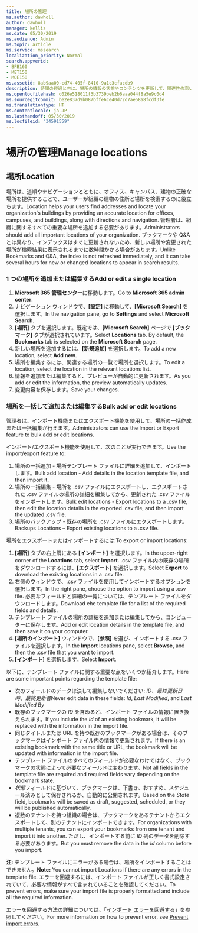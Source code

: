 ```yaml
---
title: 場所の管理
ms.author: dawholl
author: dawholl
manager: kellis
ms.date: 05/30/2019
ms.audience: Admin
ms.topic: article
ms.service: mssearch
localization_priority: Normal
search.appverid:
- BFB160
- MET150
- MOE150
ms.assetid: 8ab9aa00-cd74-405f-8410-9a1c3cfacdb9
description: 時間の経過と共に、場所の情報の状態やコンテンツを更新して、関連性の高い状態を維持することが必要になる場合があります。
ms.openlocfilehash: d026e518011f3b3739beb2b6aaa044f8a5e9c0d4
ms.sourcegitcommit: be2e837d9b087bffe6ce40d72d7ae58a8fcdf3fe
ms.translationtype: HT
ms.contentlocale: ja-JP
ms.lasthandoff: 05/30/2019
ms.locfileid: "34591559"
---
```

# <a name="manage-locations"></a><span data-ttu-id="86a0a-103">場所の管理</span><span class="sxs-lookup"><span data-stu-id="86a0a-103">Manage locations</span></span>

## <a name="location"></a><span data-ttu-id="86a0a-104">場所</span><span class="sxs-lookup"><span data-stu-id="86a0a-104">Location</span></span>
<span data-ttu-id="86a0a-105">場所は、道順やナビゲーションとともに、オフィス、キャンパス、建物の正確な場所を提供することで、ユーザーが組織の建物の住所と場所を検索するのに役立ちます。</span><span class="sxs-lookup"><span data-stu-id="86a0a-105">Location helps your users find addresses and locate your organization's buildings by providing an accurate location for offices, campuses, and buildings, along with directions and navigation.</span></span> <span data-ttu-id="86a0a-106">管理者は、組織に関するすべての重要な場所を追加する必要があります。</span><span class="sxs-lookup"><span data-stu-id="86a0a-106">Administrators should add all important locations of your organization.</span></span> <span data-ttu-id="86a0a-107">ブックマークや Q&A とは異なり、インデックスはすぐに更新されないため、新しい場所や変更された場所が検索結果に表示されるまでに数時間かかる場合があります。</span><span class="sxs-lookup"><span data-stu-id="86a0a-107">Unlike Bookmarks and Q&A, the index is not refreshed immediately, and it can take several hours for new or changed locations to appear in search results.</span></span>

### <a name="add-or-edit-a-single-location"></a><span data-ttu-id="86a0a-108">1 つの場所を追加または編集する</span><span class="sxs-lookup"><span data-stu-id="86a0a-108">Add or edit a single location</span></span>
1. <span data-ttu-id="86a0a-109">**Microsoft 365 管理センター**に移動します。</span><span class="sxs-lookup"><span data-stu-id="86a0a-109">Go to **Microsoft 365 admin center**.</span></span>
1. <span data-ttu-id="86a0a-110">ナビゲーション ウィンドウで、**[設定]** に移動して、**[Microsoft Search]** を選択します。</span><span class="sxs-lookup"><span data-stu-id="86a0a-110">In the navigation pane, go to **Settings** and select **Microsoft Search**.</span></span>
1. <span data-ttu-id="86a0a-111">**[場所]** タブを選択します。既定では、**[Microsoft Search]** ページで **[ブックマーク]** タブが選択されています。</span><span class="sxs-lookup"><span data-stu-id="86a0a-111">Select **Locations** tab. By default, the **Bookmarks** tab is selected on the **Microsoft Search** page.</span></span>
1. <span data-ttu-id="86a0a-112">新しい場所を追加するには、**[新規追加]** を選択します。</span><span class="sxs-lookup"><span data-stu-id="86a0a-112">To add a new location, select **Add new**.</span></span>
1. <span data-ttu-id="86a0a-113">場所を編集するには、関連する場所の一覧で場所を選択します。</span><span class="sxs-lookup"><span data-stu-id="86a0a-113">To edit a location, select the location in the relevant locations list.</span></span>
1. <span data-ttu-id="86a0a-114">情報を追加または編集すると、プレビューが自動的に更新されます。</span><span class="sxs-lookup"><span data-stu-id="86a0a-114">As you add or edit the information, the preview automatically updates.</span></span>
1. <span data-ttu-id="86a0a-115">変更内容を保存します。</span><span class="sxs-lookup"><span data-stu-id="86a0a-115">Save your changes.</span></span>

### <a name="bulk-add-or-edit-locations"></a><span data-ttu-id="86a0a-116">場所を一括して追加または編集する</span><span class="sxs-lookup"><span data-stu-id="86a0a-116">Bulk add or edit locations</span></span>
<span data-ttu-id="86a0a-117">管理者は、インポート機能またはエクスポート機能を使用して、場所の一括作成または一括編集が行えます。</span><span class="sxs-lookup"><span data-stu-id="86a0a-117">Administrators can use the Import or Export feature to bulk add or edit locations.</span></span> 

<span data-ttu-id="86a0a-118">インポート/エクスポート機能を使用して、次のことが実行できます。</span><span class="sxs-lookup"><span data-stu-id="86a0a-118">Use the import/export feature to:</span></span>
1. <span data-ttu-id="86a0a-119">場所の一括追加 - 場所テンプレート ファイルに詳細を追加して、インポートします。</span><span class="sxs-lookup"><span data-stu-id="86a0a-119">Bulk add location - Add details in the location template file, and then import it.</span></span> 
1. <span data-ttu-id="86a0a-120">場所の一括編集 - 場所を .csv ファイルにエクスポートし、エクスポートされた .csv ファイルの場所の詳細を編集してから、更新された .csv ファイルをインポートします。</span><span class="sxs-lookup"><span data-stu-id="86a0a-120">Bulk edit locations - Export locations to a .csv file, then edit the location details in the exported .csv file, and then import the updated .csv file.</span></span>
1. <span data-ttu-id="86a0a-121">場所のバックアップ - 既存の場所を .csv ファイルにエクスポートします。</span><span class="sxs-lookup"><span data-stu-id="86a0a-121">Backups Locations – Export existing locations to a .csv file.</span></span>

<span data-ttu-id="86a0a-122">場所をエクスポートまたはインポートするには:</span><span class="sxs-lookup"><span data-stu-id="86a0a-122">To export or import locations:</span></span>
1. <span data-ttu-id="86a0a-123">**[場所]** タブの右上隅にある **[インポート]** を選択します。</span><span class="sxs-lookup"><span data-stu-id="86a0a-123">In the upper-right corner of the **Locations** tab, select **Import**.</span></span>
<span data-ttu-id="86a0a-124">.csv ファイル内の既存の場所をダウンロードするには、**[エクスポート]** を選択します。</span><span class="sxs-lookup"><span data-stu-id="86a0a-124">Select **Export** to download the existing locations in a .csv file.</span></span>
1. <span data-ttu-id="86a0a-125">右側のウィンドウで、.csv ファイルを使用してインポートするオプションを選択します。</span><span class="sxs-lookup"><span data-stu-id="86a0a-125">In the right pane, choose the option to import using a .csv file.</span></span> <span data-ttu-id="86a0a-126">必要なフィールドと詳細の一覧については、テンプレート ファイルをダウンロードします。</span><span class="sxs-lookup"><span data-stu-id="86a0a-126">Download ehe template file for a list of the required fields and details.</span></span>
1. <span data-ttu-id="86a0a-127">テンプレート ファイルの場所の詳細を追加または編集してから、コンピューターに保存します。</span><span class="sxs-lookup"><span data-stu-id="86a0a-127">Add or edit location details in the template file, and then save it on your computer.</span></span> 
1. <span data-ttu-id="86a0a-128">**[場所のインポート]** ウィンドウで、**[参照]** を選び、インポートする .csv ファイルを選択します。</span><span class="sxs-lookup"><span data-stu-id="86a0a-128">In the **Import** locations pane, select **Browse**, and then the .csv file that you want to import.</span></span>
1. <span data-ttu-id="86a0a-129">**[インポート]** を選択します。</span><span class="sxs-lookup"><span data-stu-id="86a0a-129">Select **Import**.</span></span>

<span data-ttu-id="86a0a-130">以下に、テンプレート ファイルに関する重要な点をいくつか紹介します。</span><span class="sxs-lookup"><span data-stu-id="86a0a-130">Here are some important points regarding the template file:</span></span>
- <span data-ttu-id="86a0a-131">次のフィールドのデータは決して編集しないでください: *ID*、*最終更新日時*、*最終更新者*</span><span class="sxs-lookup"><span data-stu-id="86a0a-131">Never edit data in these fields: *Id*, *Last Modified*, and *Last Modified By*</span></span>
- <span data-ttu-id="86a0a-132">既存のブックマークの *ID* を含めると、インポート ファイルの情報に置き換えられます。</span><span class="sxs-lookup"><span data-stu-id="86a0a-132">If you include the *Id* of an existing bookmark, it will be replaced with the information in the import file.</span></span>
- <span data-ttu-id="86a0a-133">同じタイトルまたは URL を持つ既存のブックマークがある場合は、そのブックマークはインポート ファイル内の情報で更新されます。</span><span class="sxs-lookup"><span data-stu-id="86a0a-133">If there is an existing bookmark with the same title or URL, the bookmark will be updated with information in the import file.</span></span>
- <span data-ttu-id="86a0a-134">テンプレート ファイルのすべてのフィールドが必要なわけではなく、ブックマークの状態によって必要なフィールドは変わります。</span><span class="sxs-lookup"><span data-stu-id="86a0a-134">Not all fields in the template file are required and required fields vary depending on the bookmark state.</span></span>
- <span data-ttu-id="86a0a-135">*状態*フィールドに基づいて、ブックマークは、下書き、おすすめ、スケジュール済みとして保存されるか、自動的に公開されます。</span><span class="sxs-lookup"><span data-stu-id="86a0a-135">Based on the *State* field, bookmarks will be saved as draft, suggested, scheduled, or they will be published automatically.</span></span>
- <span data-ttu-id="86a0a-136">複数のテナントを持つ組織の場合は、ブックマークをあるテナントからエクスポートして、別のテナントにインポートできます。</span><span class="sxs-lookup"><span data-stu-id="86a0a-136">For organizations with multiple tenants, you can export your bookmarks from one tenant and import it into another.</span></span> <span data-ttu-id="86a0a-137">ただし、インポートする前に *ID* 列のデータを削除する必要があります。</span><span class="sxs-lookup"><span data-stu-id="86a0a-137">But you must remove the data in the *Id* column before you import.</span></span>

<span data-ttu-id="86a0a-138">**注:** テンプレート ファイルにエラーがある場合は、場所をインポートすることはできません。</span><span class="sxs-lookup"><span data-stu-id="86a0a-138">**Note:** You cannot import Locations if there are any errors in the template file.</span></span> <span data-ttu-id="86a0a-139">エラーを回避するには、インポート ファイルが正しく書式設定されていて、必要な情報がすべて含まれていることを確認してください。</span><span class="sxs-lookup"><span data-stu-id="86a0a-139">To prevent errors, make sure your import file is properly formatted and include all the required information.</span></span> 

<span data-ttu-id="86a0a-140">エラーを回避する方法の詳細については、「[インポート エラーを回避する](manage-bookmarks.md#prevent-import-errors)」を参照してください。</span><span class="sxs-lookup"><span data-stu-id="86a0a-140">For more information on how to prevent error, see [Prevent import errors](manage-bookmarks.md#prevent-import-errors).</span></span>
